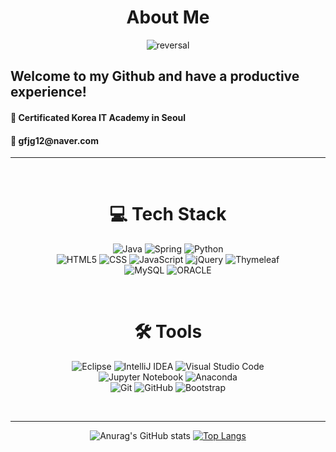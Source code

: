 
<div align="center">

# About Me
  
  ![reversal](https://capsule-render.vercel.app/api?type=transparent&height=50&animation=twinkling&text=노력하는%20개발자%20권재언%20입니다%20&fontSize=35&fontAlign=50&fontAlignY=50&fontColor=fddf68)
  
  <div align="left"><h2>Welcome to my Github and have a productive experience!</h2></div>
  
  <div align="left"><h4> 🎫 Certificated Korea IT Academy in Seoul</h4></div>
  
  <div align="left"><h4> 📧 gfjg12@naver.com</h4></div>  
  
  ***
  
  <br>

# 💻 Tech Stack

![Java](https://img.shields.io/badge/java-%23ED8B00.svg?style=plastic&logo=java&logoColor=white)
![Spring](https://img.shields.io/badge/spring-%236DB33F.svg?style=plastic&logo=spring&logoColor=white)
![Python](https://img.shields.io/badge/python-3670A0?style=plastic&logo=python&logoColor=ffdd54)
<br>
![HTML5](https://img.shields.io/badge/html5-%23E34F26.svg?style=plastic&logo=html5&logoColor=white)
![CSS](https://img.shields.io/badge/css-1572B6.svg?style=plastic&logo=css3&logoColor=white)
![JavaScript](https://img.shields.io/badge/javascript-%23323330.svg?style=plastic&logo=javascript&logoColor=%23F7DF1E)
![jQuery](https://img.shields.io/badge/jquery-%230769AD.svg?style=plastic&logo=jquery&logoColor=white)
![Thymeleaf](https://img.shields.io/badge/Thymeleaf-%23005C0F.svg?style=plastic&logo=Thymeleaf&logoColor=white)
<br>
![MySQL](https://img.shields.io/badge/mysql-%2300f.svg?style=plastic&logo=mysql&logoColor=white)
![ORACLE](https://img.shields.io/badge/oracle-F80000.svg?style=plastic&logo=oracle&logoColor=white)

<br>  
  
# 🛠 ️Tools

![Eclipse](https://img.shields.io/badge/Eclipse-FE7A16.svg?style=plastic&logo=Eclipse&logoColor=white)
![IntelliJ IDEA](https://img.shields.io/badge/IntelliJIDEA-000000.svg?style=plastic&logo=intellij-idea&logoColor=white)
![Visual Studio Code](https://img.shields.io/badge/Visual%20Studio%20Code-0078d7.svg?style=plastic&logo=visual-studio-code&logoColor=white)
<br>
![Jupyter Notebook](https://img.shields.io/badge/jupyter-%23FA0F00.svg?style=plastic&logo=jupyter&logoColor=white)
![Anaconda](https://img.shields.io/badge/Anaconda-%2344A833.svg?style=plastic&logo=anaconda&logoColor=white)
<br>
![Git](https://img.shields.io/badge/git-%23F05033.svg?style=plastic&logo=git&logoColor=white)
![GitHub](https://img.shields.io/badge/github-%23121011.svg?style=plastic&logo=github&logoColor=white)
![Bootstrap](https://img.shields.io/badge/bootstrap-%23563D7C.svg?style=plastic&logo=bootstrap&logoColor=white)


  <br>

  ***

![Anurag's GitHub stats](https://github-readme-stats.vercel.app/api?username=kjo7919&theme=highcontrast&show_icons=true&hide=issues)
[![Top Langs](https://github-readme-stats.vercel.app/api/top-langs/?username=kjo7919&layout=compact&theme=highcontrast&hide=ipynb&langs_count=5)](https://github.com/kjo7919/github-readme-stats)
